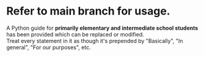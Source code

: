 # Refer to main branch for usage.
A Python guide for **primarily elementary and intermediate school students** has been provided which can be replaced or modified.  
Treat every statement in it as though it's prepended by "Basically", "In general", "For our purposes", etc.
